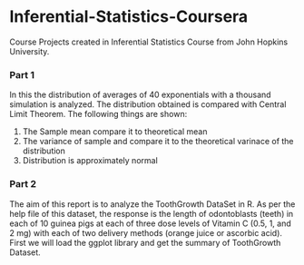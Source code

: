 # Inferential-Statistics-Coursera

Course Projects created in Inferential Statistics Course from John Hopkins University. 

### Part 1 
In this the distribution of averages of 40 exponentials with a thousand simulation is analyzed. 
The distribution obtained is compared with Central Limit Theorem.
The following things are shown: 
1. The Sample mean compare it to theoretical mean 
2. The variance of sample and compare it to the theoretical varinace of the distribution 
3. Distribution is approximately normal


### Part 2

The aim of this report is to analyze the ToothGrowth DataSet in R. 
As per the help file of this dataset, the response is the length of odontoblasts (teeth) in each of 10 guinea pigs at each of three dose levels of Vitamin C (0.5, 1, and 2 mg) with each of two delivery methods (orange juice or ascorbic acid). 
First we will load the ggplot library and get the summary of ToothGrowth Dataset.
